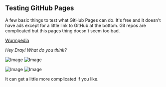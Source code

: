 


## Testing GitHub Pages

A few basic things to test what GitHub Pages can do. It's free and it doesn't have ads except for a little link to GitHub at the bottom. Git repos are complicated but this pages thing doesn't seem too bad. 

[Wurmpedia](https://www.wurmpedia.com/index.php/Main_Page) 

_Hey Dray! What do you think?_

![Image](https://www.wurmpedia.com/images/8/88/WurmLogoLarge.png) ![Image](https://www.wurmpedia.com/images/8/88/WurmLogoLarge.png)

![Image](https://www.wurmpedia.com/images/8/88/WurmLogoLarge.png) ![Image](https://www.wurmpedia.com/images/8/88/WurmLogoLarge.png)

It can get a little more complicated if you like. 

